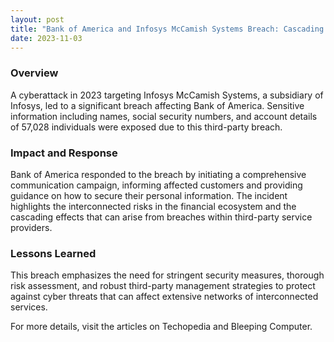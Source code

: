 ```yaml
---
layout: post
title: "Bank of America and Infosys McCamish Systems Breach: Cascading Risks in Financial Services"
date: 2023-11-03
---
```


### Overview
A cyberattack in 2023 targeting Infosys McCamish Systems, a subsidiary of Infosys, led to a significant breach affecting Bank of America. Sensitive information including names, social security numbers, and account details of 57,028 individuals were exposed due to this third-party breach.

### Impact and Response
Bank of America responded to the breach by initiating a comprehensive communication campaign, informing affected customers and providing guidance on how to secure their personal information. The incident highlights the interconnected risks in the financial ecosystem and the cascading effects that can arise from breaches within third-party service providers.

### Lessons Learned
This breach emphasizes the need for stringent security measures, thorough risk assessment, and robust third-party management strategies to protect against cyber threats that can affect extensive networks of interconnected services.

For more details, visit the articles on Techopedia and Bleeping Computer.
